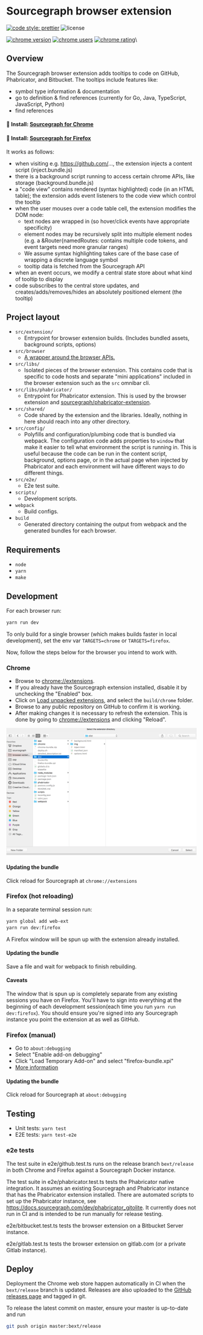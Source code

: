 # Sourcegraph browser extension

[![code style: prettier](https://img.shields.io/badge/code_style-prettier-ff69b4.svg)](https://github.com/prettier/prettier)
![license](https://img.shields.io/badge/license-MIT-blue.svg)

[![chrome version](https://img.shields.io/chrome-web-store/v/dgjhfomjieaadpoljlnidmbgkdffpack.svg?logo=Google%20Chrome&logoColor=white)](https://chrome.google.com/webstore/detail/sourcegraph/dgjhfomjieaadpoljlnidmbgkdffpack)
[![chrome users](https://img.shields.io/chrome-web-store/users/dgjhfomjieaadpoljlnidmbgkdffpack.svg)](https://chrome.google.com/webstore/detail/sourcegraph/dgjhfomjieaadpoljlnidmbgkdffpack)
[![chrome rating](https://img.shields.io/chrome-web-store/rating/dgjhfomjieaadpoljlnidmbgkdffpack.svg)](https://chrome.google.com/webstore/detail/sourcegraph/dgjhfomjieaadpoljlnidmbgkdffpack)\

## Overview

The Sourcegraph browser extension adds tooltips to code on GitHub, Phabricator, and Bitbucket.
The tooltips include features like:

- symbol type information & documentation
- go to definition & find references (currently for Go, Java, TypeScript, JavaScript, Python)
- find references

#### 🚀 Install: [**Sourcegraph for Chrome**](https://chrome.google.com/webstore/detail/sourcegraph/dgjhfomjieaadpoljlnidmbgkdffpack)

#### 🚀 Install: [**Sourcegraph for Firefox**](https://docs.sourcegraph.com/integration/browser_extension)

It works as follows:

- when visiting e.g. https://github.com/..., the extension injects a content script (inject.bundle.js)
- there is a background script running to access certain chrome APIs, like storage (background.bundle.js)
- a "code view" contains rendered (syntax highlighted) code (in an HTML table); the extension adds event listeners to the code view which control the tooltip
- when the user mouses over a code table cell, the extension modifies the DOM node:
  - text nodes are wrapped in <span> (so hover/click events have appropriate specificity)
  - element nodes may be recursively split into multiple element nodes (e.g. a <span>&Router{namedRoutes:<span> contains multiple code tokens, and event targets need more granular ranges)
  - We assume syntax highlighting takes care of the base case of wrapping a discrete language symbol
  - tooltip data is fetched from the Sourcegraph API
- when an event occurs, we modify a central state store about what kind of tooltip to display
- code subscribes to the central store updates, and creates/adds/removes/hides an absolutely positioned element (the tooltip)

## Project layout

- `src/extension/`
  - Entrypoint for browser extension builds. (Includes bundled assets, background scripts, options)
- `src/browser`
  - [A wrapper around the browser APIs.](./src/browser/README.md)
- `src/libs/`
  - Isolated pieces of the browser extension. This contains code that is specific to code hosts and separate "mini applications" included in the browser extension such as the `src` omnibar cli.
- `src/libs/phabricator/`
  - Entrypoint for Phabricator extension. This is used by the browser extension and [sourcegraph/phabricator-extension](https://github.com/sourcegraph/phabricator-extension).
- `src/shared/`
  - Code shared by the extension and the libraries. Ideally, nothing in here should reach into any other directory.
- `src/config/`
  - Polyfills and configuration/plumbing code that is bundled via webpack. The configuration code adds properties to `window` that make it easier to tell what environment the script is running in. This is useful because the code can be run in the content script, background, options page, or in the actual page when injected by Phabricator and each environment will have different ways to do different things.
- `src/e2e/`
  - E2e test suite.
- `scripts/`
  - Development scripts.
- `webpack`
  - Build configs.
- `build`
  - Generated directory containing the output from webpack and the generated bundles for each browser.

## Requirements

- `node`
- `yarn`
- `make`

## Development

For each browser run:

```bash
yarn run dev
```

To only build for a single browser (which makes builds faster in local development), set the env var `TARGETS=chrome` or `TARGETS=firefox`.

Now, follow the steps below for the browser you intend to work with.

### Chrome

- Browse to [chrome://extensions](chrome://extensions).
- If you already have the Sourcegraph extension installed, disable it by unchecking the "Enabled" box.
- Click on [Load unpacked extensions](https://developer.chrome.com/extensions/getstarted#unpacked), and select the `build/chrome` folder.
- Browse to any public repository on GitHub to confirm it is working.
- After making changes it is necessary to refresh the extension. This is done by going to [chrome://extensions](chrome://extensions) and clicking "Reload".

![Add dist folder](readme-load-extension-asset.png)

#### Updating the bundle

Click reload for Sourcegraph at `chrome://extensions`

### Firefox (hot reloading)

In a separate terminal session run:

```bash
yarn global add web-ext
yarn run dev:firefox
```

A Firefox window will be spun up with the extension already installed.

#### Updating the bundle

Save a file and wait for webpack to finish rebuilding.

#### Caveats

The window that is spun up is completely separate from any existing sessions you have on Firefox.
You'll have to sign into everything at the beginning of each development session(each time you run `yarn run dev:firefox`).
You should ensure you're signed into any Sourcegraph instance you point the extension at as well as GitHub.

### Firefox (manual)

- Go to `about:debugging`
- Select "Enable add-on debugging"
- Click "Load Temporary Add-on" and select "firefox-bundle.xpi"
- [More information](https://developer.mozilla.org/en-US/docs/Tools/about:debugging#Add-ons)

#### Updating the bundle

Click reload for Sourcegraph at `about:debugging`

## Testing

- Unit tests: `yarn test`
- E2E tests: `yarn test-e2e`

### e2e tests

The test suite in e2e/github.test.ts runs on the release branch `bext/release` in both Chrome and Firefox against a Sourcegraph Docker instance.

The test suite in e2e/phabricator.test.ts tests the Phabricator native integration.
It assumes an existing Sourcegraph and Phabricator instance that has the Phabricator extension installed.
There are automated scripts to set up the Phabricator instance, see https://docs.sourcegraph.com/dev/phabricator_gitolite.
It currently does not run in CI and is intended to be run manually for release testing.

e2e/bitbucket.test.ts tests the browser extension on a Bitbucket Server instance.

e2e/gitlab.test.ts tests the browser extension on gitlab.com (or a private Gitlab instance).

## Deploy

Deployment the Chrome web store happen automatically in CI when the `bext/release` branch is updated.
Releases are also uploaded to the [GitHub releases
page](https://github.com/sourcegraph/browser-extensions/releases) and tagged in
git.

To release the latest commit on master, ensure your master is up-to-date and run

```sh
git push origin master:bext/release
```
